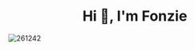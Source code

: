 <h1 align="center">Hi 👋, I'm Fonzie</h1>

<p align="left"> <img src="https://komarev.com/ghpvc/?username=261242&label=Profile%20views&color=ffae00&style=flat" alt="261242" /> </p>

<!--
**261242/261242** is a ✨ _special_ ✨ repository because its `README.md` (this file) appears on your GitHub profile.

Here are some ideas to get you started:

- 🔭 I’m currently working on ...
- 🌱 I’m currently learning ...
- 👯 I’m looking to collaborate on ...
- 🤔 I’m looking for help with ...
- 💬 Ask me about ...
- 📫 How to reach me: ...
- 😄 Pronouns: ...
- ⚡ Fun fact: ...
-->
